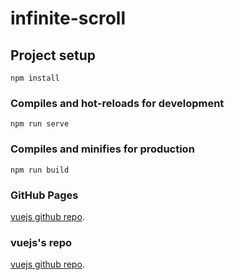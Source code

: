 # infinite-scroll

## Project setup

```
npm install
```

### Compiles and hot-reloads for development

```
npm run serve
```

### Compiles and minifies for production

```
npm run build
```

### GitHub Pages

[vuejs github repo](https://jellychou.github.io/infinite-scroll).


### vuejs's repo

[vuejs github repo](https://api.github.com/users/vuejs/repos).

